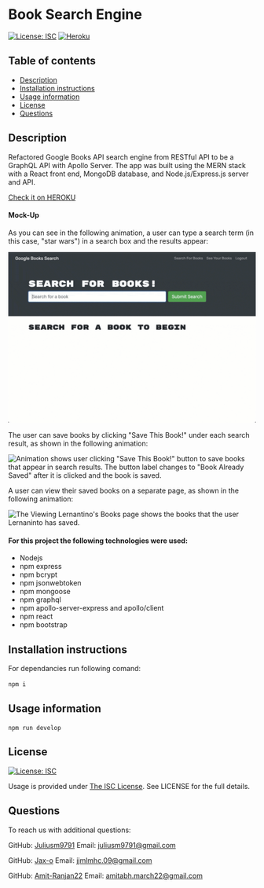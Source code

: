 # Book Search Engine

[![License: ISC](https://img.shields.io/badge/License-ISC-blue.svg)](https://opensource.org/licenses/ISC)
[![Heroku](https://heroku-badge.herokuapp.com/?app=heroku-badge&style=flat)](https://safe-castle-17230.herokuapp.com/)


  ## Table of contents
  - [Description](#description)
  - [Installation instructions](#installation-instructions)
  - [Usage information](#usage-information)
  - [License](#license)
  - [Questions](#questions)


  ## Description

Refactored Google Books API search engine from RESTful API to be a GraphQL API with Apollo Server. The app was built using the MERN stack with a React front end, MongoDB database, and Node.js/Express.js server and API.


  [Check it on HEROKU](https://safe-castle-17230.herokuapp.com/)
  
  #### Mock-Up

As you can see in the following animation, a user can type a search term (in this case, "star wars") in a search box and the results appear:

![Animation shows "star wars" typed into a search box and books about Star Wars appearing as results.](./Assets/21-mern-homework-demo-01.gif)

The user can save books by clicking "Save This Book!" under each search result, as shown in the following animation:

![Animation shows user clicking "Save This Book!" button to save books that appear in search results. The button label changes to "Book Already Saved" after it is clicked and the book is saved.](./Assets/21-mern-homework-demo-02.gif)

A user can view their saved books on a separate page, as shown in the following animation:

![The Viewing Lernantino's Books page shows the books that the user Lernaninto has saved.](./Assets/21-mern-homework-demo-03.gif)

  #### For this project the following technologies were used:
  * Nodejs
  * npm express
  * npm bcrypt
  * npm jsonwebtoken
  * npm mongoose
  * npm graphql
  * npm apollo-server-express and apollo/client
  * npm react
  * npm bootstrap

  ## Installation instructions

  For dependancies run following comand:

  ```npm i```

  ## Usage information

  ``npm run develop``

  ## License

  [![License: ISC](https://img.shields.io/badge/License-ISC-blue.svg)](https://opensource.org/licenses/ISC)

  Usage is provided under [The ISC License](https://opensource.org/licenses/ISC). See LICENSE for the full details.

  ## Questions

  To reach us with additional questions:

  GitHub: [Juliusm9791](https://github.com/Juliusm9791)  Email: juliusm9791@gmail.com

  GitHub: [Jax-o](https://github.com/Jax-o)  Email: jjmlmhc.09@gmail.com

   GitHub: [Amit-Ranjan22](https://github.com/Amit-Ranjan22)  Email: amitabh.march22@gmail.com

